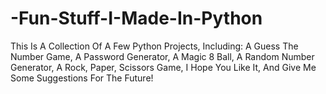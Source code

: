 # -Fun-Stuff-I-Made-In-Python
This Is A Collection Of A Few Python Projects, Including:
A Guess The Number Game, 
A Password Generator, 
A Magic 8 Ball, 
A Random Number Generator, 
A Rock, Paper, Scissors Game, 
I Hope You Like It, And Give Me Some Suggestions For The Future!
